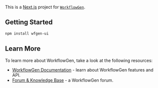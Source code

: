 This is a [Next.js](https://nextjs.org/) project for [`WorkflowGen`](https://www.workflowgen.com).

## Getting Started

```bash
npm install wfgen-ui
```

## Learn More

To learn more about WorkflowGen, take a look at the following resources:

- [WorkflowGen Documentation](https://docs.advantys.com/workflowgen/) - learn about WorkflowGen features and API.
- [Forum & Knowledge Base](https://discuss.workflowgen.com/) - a WorkflowGen forum.
